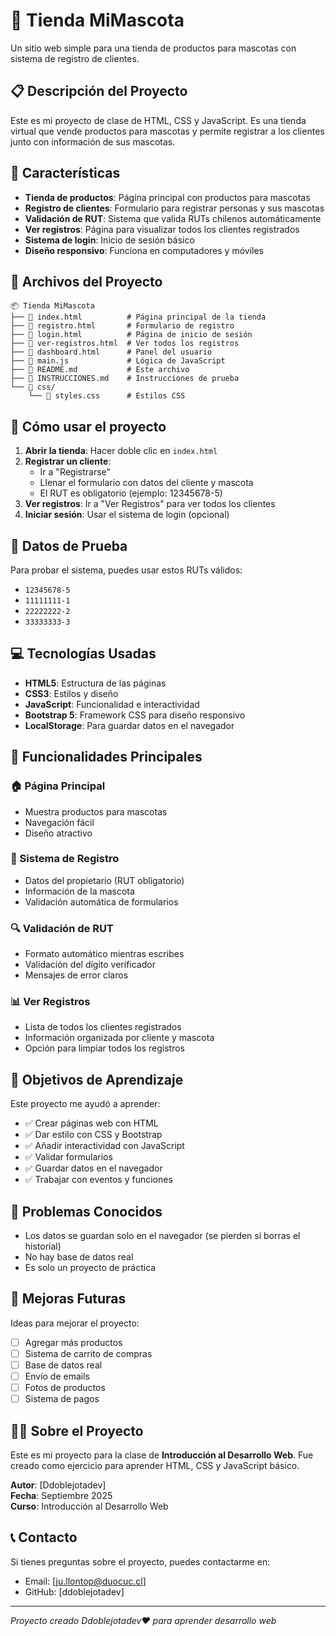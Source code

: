 # 🐾 Tienda MiMascota

Un sitio web simple para una tienda de productos para mascotas con sistema de registro de clientes.

## 📋 Descripción del Proyecto

Este es mi proyecto de clase de HTML, CSS y JavaScript. Es una tienda virtual que vende productos para mascotas y permite registrar a los clientes junto con información de sus mascotas.

## 🌟 Características

- **Tienda de productos**: Página principal con productos para mascotas
- **Registro de clientes**: Formulario para registrar personas y sus mascotas
- **Validación de RUT**: Sistema que valida RUTs chilenos automáticamente
- **Ver registros**: Página para visualizar todos los clientes registrados
- **Sistema de login**: Inicio de sesión básico
- **Diseño responsivo**: Funciona en computadores y móviles

## 📁 Archivos del Proyecto

```
📦 Tienda MiMascota
├── 📄 index.html          # Página principal de la tienda
├── 📄 registro.html       # Formulario de registro
├── 📄 login.html          # Página de inicio de sesión
├── 📄 ver-registros.html  # Ver todos los registros
├── 📄 dashboard.html      # Panel del usuario
├── 📄 main.js             # Lógica de JavaScript
├── 📄 README.md           # Este archivo
├── 📄 INSTRUCCIONES.md    # Instrucciones de prueba
└── 📁 css/
    └── 📄 styles.css      # Estilos CSS
```

## 🚀 Cómo usar el proyecto

1. **Abrir la tienda**: Hacer doble clic en `index.html`
2. **Registrar un cliente**: 
   - Ir a "Registrarse"
   - Llenar el formulario con datos del cliente y mascota
   - El RUT es obligatorio (ejemplo: 12345678-5)
3. **Ver registros**: Ir a "Ver Registros" para ver todos los clientes
4. **Iniciar sesión**: Usar el sistema de login (opcional)

## 🧪 Datos de Prueba

Para probar el sistema, puedes usar estos RUTs válidos:
- `12345678-5`
- `11111111-1`
- `22222222-2`
- `33333333-3`

## 💻 Tecnologías Usadas

- **HTML5**: Estructura de las páginas
- **CSS3**: Estilos y diseño
- **JavaScript**: Funcionalidad e interactividad
- **Bootstrap 5**: Framework CSS para diseño responsivo
- **LocalStorage**: Para guardar datos en el navegador

## 📱 Funcionalidades Principales

### 🏠 Página Principal
- Muestra productos para mascotas
- Navegación fácil
- Diseño atractivo

### 📝 Sistema de Registro
- Datos del propietario (RUT obligatorio)
- Información de la mascota
- Validación automática de formularios

### 🔍 Validación de RUT
- Formato automático mientras escribes
- Validación del dígito verificador
- Mensajes de error claros

### 📊 Ver Registros
- Lista de todos los clientes registrados
- Información organizada por cliente y mascota
- Opción para limpiar todos los registros

## 🎯 Objetivos de Aprendizaje

Este proyecto me ayudó a aprender:
- ✅ Crear páginas web con HTML
- ✅ Dar estilo con CSS y Bootstrap
- ✅ Añadir interactividad con JavaScript
- ✅ Validar formularios
- ✅ Guardar datos en el navegador
- ✅ Trabajar con eventos y funciones

## 🐛 Problemas Conocidos

- Los datos se guardan solo en el navegador (se pierden si borras el historial)
- No hay base de datos real
- Es solo un proyecto de práctica

## 🔧 Mejoras Futuras

Ideas para mejorar el proyecto:
- [ ] Agregar más productos
- [ ] Sistema de carrito de compras
- [ ] Base de datos real
- [ ] Envío de emails
- [ ] Fotos de productos
- [ ] Sistema de pagos

## 👨‍🎓 Sobre el Proyecto

Este es mi proyecto para la clase de **Introducción al Desarrollo Web**. 
Fue creado como ejercicio para aprender HTML, CSS y JavaScript básico.

**Autor**: [Ddoblejotadev]  
**Fecha**: Septiembre 2025  
**Curso**: Introducción al Desarrollo Web  

## 📞 Contacto

Si tienes preguntas sobre el proyecto, puedes contactarme en:
- Email: [ju.llontop@duocuc.cl]
- GitHub: [ddoblejotadev]

---

*Proyecto creado Ddoblejotadev❤️ para aprender desarrollo web*
